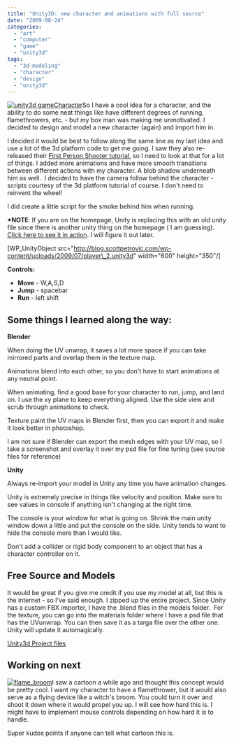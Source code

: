 ```yaml
---
title: "Unity3D: new character and animations with full source"
date: "2009-08-24"
categories: 
  - "art"
  - "computer"
  - "game"
  - "unity3d"
tags: 
  - "3d-modeling"
  - "character"
  - "design"
  - "unity3d"
---
```


[![unity3d gameCharacter](/images/unity3d_gameCharacter.jpg "unity3d_gameCharacter")](http://blog.scottpetrovic.com/wp-content/uploads/2009/08/unity3d_gameCharacter.jpg)So I have a cool idea for a character, and the ability to do some neat things like have different degrees of running, flamethrowers, etc. - but my box man was making me unmotivated. I decided to design and model a new character (again) and import him in.

I decided it would be best to follow along the same line as my last idea and use a lot of the 3d platform code to get me going. I saw they also re-released their [First Person Shooter tutorial](http://unity3d.com/support/resources/tutorials/fpstutorial), so I need to look at that for a lot of things. I added more animations and have more smooth transitions between different actions with my character. A blob shadow underneath him as well.  I decided to have the camera follow behind the character - scripts courtesy of the 3d platform tutorial of course. I don't need to reinvent the wheel!

I did create a little script for the smoke behind him when running.

**\*NOTE**: If you are on the homepage, Unity is replacing this with an old unity file since there is another unity thing on the homepage ( I am guessing). [Click here to see it in action](http://blog.scottpetrovic.com/2009/08/unity3d-new-character-and-animations-with-full-source/). I will figure it out later.

\[WP\_UnityObject src="http://blog.scottpetrovic.com/wp-content/uploads/2009/07/player\_2.unity3d" width="600" height="350"/\]

**Controls:**

- **Move** - W,A,S,D
- **Jump** - spacebar
- **Run** - left shift

## Some things I learned along the way:

**Blender**

When doing the UV unwrap, it saves a lot more space if you can take mirrored parts and overlap them in the texture map.

Animations blend into each other, so you don't have to start animations at any neutral point.

When animating, find a good base for your character to run, jump, and land on. I use the xy plane to keep everything aligned. Use the side view and scrub through animations to check.

Texture paint the UV maps in Blender first, then you can export it and make it look better in photoshop.

I am not sure if Blender can export the mesh edges with your UV map, so I take a screenshot and overlay it over my psd file for fine tuning (see source files for reference)

**Unity**

Always re-import your model in Unity any time you have animation changes.

Unity is extremely precise in things like velocity and position. Make sure to see values in console if anything isn't changing at the right time.

The console is your window for what is going on. Shrink the main unity window down a little and put the console on the side. Unity tends to want to hide the console more than I would like.

Don't add a collider or rigid body component to an object that has a character controller on it.

## Free Source and Models

It would be great if you give me credit if you use my model at all, but this is the internet - so I've said enough. I zipped up the entire project. Since Unity has a custom FBX importer, I have the .blend files in the models folder.  For the texture, you can go into the materials folder where I have a psd file that has the UVunwrap. You can then save it as a targa file over the other one. Unity will update it automagically.

[Unity3d Project files](http://blog.scottpetrovic.com/wp-content/uploads/2009/07/LearningAboutCharacters.rar)

## Working on next

[![flame_broom](/images/flame_broom.jpg "flame_broom")](http://blog.scottpetrovic.com/wp-content/uploads/2009/08/flame_broom.jpg)I saw a cartoon a while ago and thought this concept would be pretty cool. I want my character to have a flamethrower, but it would also serve as a flying device like a witch's broom. You could turn it over and shoot it down where it would propel you up. I will see how hard this is. I might have to implement mouse controls depending on how hard it is to handle.

Super kudos points if anyone can tell what cartoon this is.
